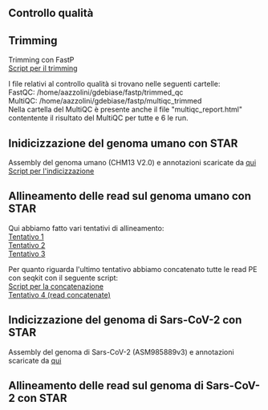 ## Controllo qualità

## Trimming
Trimming con FastP  
[Script per il trimming](https://github.com/giuseppedebiase/COVID_lung_metag/blob/main/script/fastp_trimming.sh) 

I file relativi al controllo qualità si trovano nelle seguenti cartelle:  
FastQC: /home/aazzolini/gdebiase/fastp/trimmed_qc  
MultiQC: /home/aazzolini/gdebiase/fastp/multiqc_trimmed  
Nella cartella del MultiQC è presente anche il file "multiqc_report.html" contentente il risultato del MultiQC per tutte e 6 le run.

## Inidicizzazione del genoma umano con STAR
Assembly del genoma umano (CHM13 V2.0) e annotazioni scaricate da [qui](https://hgdownload.soe.ucsc.edu/goldenPath/hs1/bigZips/)  
[Script per l'indicizzazione](https://github.com/giuseppedebiase/COVID_lung_metag/blob/main/script/star_hs_t2t_index.sh)

## Allineamento delle read sul genoma umano con STAR
Qui abbiamo fatto vari tentativi di allineamento:  
[Tentativo 1](https://github.com/giuseppedebiase/COVID_lung_metag/blob/main/script/star_hs_t2t_try1.sh)  
[Tentativo 2](https://github.com/giuseppedebiase/COVID_lung_metag/blob/main/script/star_hs_t2t_try2.sh)  
[Tentativo 3](https://github.com/giuseppedebiase/COVID_lung_metag/blob/main/script/star_hs_t2t_try3.sh)

Per quanto riguarda l'ultimo tentativo abbiamo concatenato tutte le read PE con seqkit con il seguente script:  
[Script per la concatenazione](https://github.com/giuseppedebiase/COVID_lung_metag/blob/main/script/concat_trimmed_reads.sh)  
[Tentativo 4 (read concatenate)](https://github.com/giuseppedebiase/COVID_lung_metag/blob/main/script/star_hs_t2t_concat.sh)

## Indicizzazione del genoma di Sars-CoV-2 con STAR
Assembly del genoma di Sars-CoV-2 (ASM985889v3) e annotazioni scaricate da [qui](https://covid-19.ensembl.org/Sars_cov_2/Info/Index)
## Allineamento delle read sul genoma di Sars-CoV-2 con STAR
